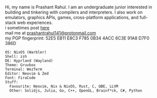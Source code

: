 Hi, my name is Prashant Rahul. I am an undergraduate junior interested in building and tinkering with compilers and interpreters. I also work on emulators, graphics APIs, games, cross-platform applications, and full-stack web experiences.\
i sometimes post [here](https://prashantrahul.com/posts/)\
mail me at [prashantrahul141@protonmail.com](mailto:prashantrahul141@protonmail.com)\
my PGP fingerprint: 52E5 EB11 E8C3 F785 0B34 4ACC 6C3E 91A8 D7F0 386D

```env
OS: NixOS (Warbler)
Shell: zsh
DE: Hyprland (Wayland)
Theme: Gruvbox
Terminal: WezTerm
Editor: Neovim & Zed
Font: FiraCode
Stuff:
  Favourite: Neovim, Nix & NixOS, Rust, C, QBE, LLVM
  Other: Solidjs, Julia, Go, C++, OpenGL, Brainf*ck, C#, Python
```
<!--
#### Favourite Stuff
![Neovim](https://img.shields.io/badge/Neovim-0c1017.svg?logo=neovim&logoColor=54AEFF&style=for-the-badge)
![Nix](https://img.shields.io/badge/nixos-0c1017.svg?logo=nixos&logoColor=54AEFF&style=for-the-badge)
![Rust](https://img.shields.io/badge/Rust-0c1017.svg?logo=rust&logoColor=54AEFF&style=for-the-badge)
![C](https://img.shields.io/badge/c-0c1017.svg?logo=c&logoColor=54AEFF&style=for-the-badge)
![Typescript](https://img.shields.io/badge/Typescript-0c1017.svg?logo=typescript&logoColor=54AEFF&style=for-the-badge)
![Solid](https://img.shields.io/badge/solid-0c1017.svg?logo=solid&logoColor=54AEFF&style=for-the-badge)
![OpenGL](https://img.shields.io/badge/OpenGL-0c1017.svg?logo=opengl&logoColor=54AEFF&style=for-the-badge)
#### Some of the other stuff I do
![Go](https://custom-icon-badges.demolab.com/badge/go-0c1017.svg?logo=go&logoColor=54AEFF&style=for-the-badge)
![C++](https://custom-icon-badges.demolab.com/badge/C++-0c1017.svg?logo=cpp2&logoColor=54AEFF&style=for-the-badge)
![NextJS](https://img.shields.io/badge/Nextjs-0c1017.svg?logo=nextdotjs&logoColor=54AEFF&style=for-the-badge)
![React native](https://img.shields.io/badge/React_native-0c1017.svg?logo=react&logoColor=54AEFF&style=for-the-badge)
![C#](https://custom-icon-badges.demolab.com/badge/C%23-0c1017.svg?logo=cs2&logoColor=54AEFF&style=for-the-badge)
![Python](https://img.shields.io/badge/Python-0c1017.svg?logo=python&logoColor=54AEFF&style=for-the-badge) -->

